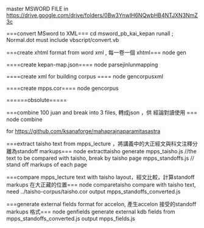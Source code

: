 master MSWORD FILE in https://drive.google.com/drive/folders/0Bw3YnwlH6NQwbHB4NTJXN3NmZ3c

===convert MSword to XML===
cd msword_pb_kai_kepan
runall  ; Normal.dot must include vbscript/convert.vb


===create xhtml format from word xml , 每一卷一個  xhtml===
node gen 

====create  kepan-map.json====
node parsejinlunmapping

====create xml for building corpus ====
node gencorpusxml

====create mpps.cor====
node gencorpus



======obsolute=====







===combine 100 juan and break into 3 files, 轉成json ，供 經論對讀使用 ===
node combine

for https://github.com/ksanaforge/mahaprajnaparamitasastra


===extract taisho text from mpps_lecture ，將講義中的大正經文與科文注釋分離為standoff markups===
node extracttaisho
   generate mpps_taisho.js //the text to be compared with taisho, break by taisho page
            mpps_standoffs.js // stand off markups of each page


===compare mpps_lecture text with taisho layout，經文比較，計算standoff markups 在大正藏的位置===
node comparetaisho
   compare with taisho text, need ../taisho-corpus/taisho.cor
   output mpps_standoffs_converted.js

===generate external fields format for accelon, 產生accelon 接受的standoff markups 格式===
node genfields
	generate external kdb fields from mpps_standoffs_converted.js
	output mpps_fields.js

